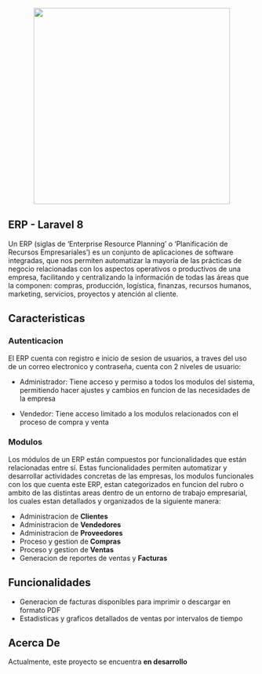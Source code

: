 <p align="center"><a href="https://laravel.com" target="_blank"><img src="https://raw.githubusercontent.com/laravel/art/master/logo-lockup/5%20SVG/2%20CMYK/1%20Full%20Color/laravel-logolockup-cmyk-red.svg" width="400"></a></p>



## ERP - Laravel 8

Un ERP (siglas de ‘Enterprise Resource Planning’ o ‘Planificación de Recursos Empresariales’) es un conjunto de aplicaciones de software integradas, que nos permiten automatizar la mayoría de las prácticas de negocio relacionadas con los aspectos operativos o productivos de una empresa, facilitando y centralizando la información de todas las áreas que la componen: compras, producción, logística, finanzas, recursos humanos, marketing, servicios, proyectos y atención al cliente.


## Caracteristicas

### Autenticacion

El ERP cuenta con registro e inicio de sesion de usuarios, a traves del uso de un correo electronico y contraseña, cuenta con 2 niveles de usuario: 

- Administrador: 
Tiene acceso y permiso a todos los modulos del sistema, permitiendo hacer ajustes y cambios en funcion de las necesidades de la empresa

- Vendedor: 
Tiene acceso limitado a los modulos relacionados con el proceso de compra y venta

### Modulos

Los módulos de un ERP están compuestos por funcionalidades que están relacionadas entre sí. Estas funcionalidades permiten automatizar y desarrollar actividades concretas de las empresas, los modulos funcionales con los que cuenta este ERP, estan categorizados en funcion del rubro o ambito de las distintas areas dentro de un entorno de trabajo empresarial, los cuales estan detallados y organizados de la siguiente manera: 

- Administracion de **Clientes**
- Administracion de **Vendedores**
- Administracion de **Proveedores**
- Proceso y gestion de **Compras**
- Proceso y gestion de **Ventas**
- Generacion de reportes de ventas y **Facturas**


## Funcionalidades

- Generacion de facturas disponibles para imprimir o descargar en formato PDF
- Estadisticas y graficos detallados de ventas por intervalos de tiempo 


## Acerca De

Actualmente, este proyecto se encuentra **en desarrollo** 
